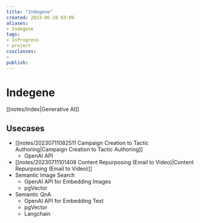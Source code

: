 ```yaml
---
title: "Indegene"
created: 2023-06-28 03:09
aliases: 
- Indegene
tags:
- InProgress
- project
cssclasses:
- 
publish:
---
```


<!-- 
tags: 
-->

<!--internal
parent:: [[]]
child:: [[]]
related:: [[]]
-->

<!--external
- []()
-->

# Indegene

[[notes/Index|Generative AI]]
## Usecases

- [[notes/20230711082511 Campaign Creation to Tactic Authoring|Campaign Creation to Tactic Authoring]]
	- OpenAI API
- [[notes/20230711101408 Content Repurposing (Email to Video)|Content Repurposing (Email to Video)]]
- Semantic Image Search
	- OpenAI API for Embedding Images
	- pgVector
- Semantic QnA
	- OpenAI API for Embedding Text
	- pgVector
	- Langchain
